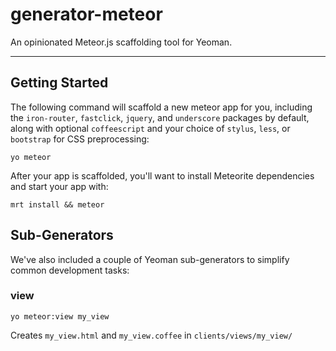 # generator-meteor

An opinionated Meteor.js scaffolding tool for Yeoman.

----

## Getting Started

The following command will scaffold a new meteor app for you, including the `iron-router`, `fastclick`, `jquery`, and `underscore` packages by default, along with optional `coffeescript` and your choice of `stylus`, `less`, or `bootstrap` for CSS preprocessing:

```
yo meteor
```

After your app is scaffolded, you'll want to install Meteorite dependencies and start your app with:

```
mrt install && meteor
```

## Sub-Generators

We've also included a couple of Yeoman sub-generators to simplify common development tasks:

### view

`yo meteor:view my_view`

Creates `my_view.html` and `my_view.coffee` in `clients/views/my_view/`